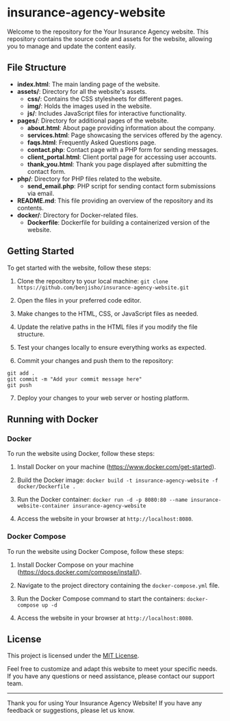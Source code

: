 # insurance-agency-website

Welcome to the repository for the Your Insurance Agency website. This repository contains the source code and assets for the website, allowing you to manage and update the content easily.

## File Structure

- **index.html**: The main landing page of the website.
- **assets/**: Directory for all the website's assets.
  - **css/**: Contains the CSS stylesheets for different pages.
  - **img/**: Holds the images used in the website.
  - **js/**: Includes JavaScript files for interactive functionality.
- **pages/**: Directory for additional pages of the website.
  - **about.html**: About page providing information about the company.
  - **services.html**: Page showcasing the services offered by the agency.
  - **faqs.html**: Frequently Asked Questions page.
  - **contact.php**: Contact page with a PHP form for sending messages.
  - **client_portal.html**: Client portal page for accessing user accounts.
  - **thank_you.html**: Thank you page displayed after submitting the contact form.
- **php/**: Directory for PHP files related to the website.
  - **send_email.php**: PHP script for sending contact form submissions via email.
- **README.md**: This file providing an overview of the repository and its contents.
- **docker/**: Directory for Docker-related files.
  - **Dockerfile**: Dockerfile for building a containerized version of the website.

## Getting Started

To get started with the website, follow these steps:

1. Clone the repository to your local machine:
`git clone https://github.com/benjisho/insurance-agency-website.git`

2. Open the files in your preferred code editor.
3. Make changes to the HTML, CSS, or JavaScript files as needed.
4. Update the relative paths in the HTML files if you modify the file structure.
5. Test your changes locally to ensure everything works as expected.
6. Commit your changes and push them to the repository:
```
git add .
git commit -m "Add your commit message here"
git push
```
7. Deploy your changes to your web server or hosting platform.

## Running with Docker

### Docker

To run the website using Docker, follow these steps:

1. Install Docker on your machine (https://www.docker.com/get-started).

2. Build the Docker image:
`docker build -t insurance-agency-website -f docker/Dockerfile .`
3. Run the Docker container:
`docker run -d -p 8080:80 --name insurance-website-container insurance-agency-website`
4. Access the website in your browser at `http://localhost:8080`.

### Docker Compose

To run the website using Docker Compose, follow these steps:

1. Install Docker Compose on your machine (https://docs.docker.com/compose/install/).

2. Navigate to the project directory containing the `docker-compose.yml` file.

3. Run the Docker Compose command to start the containers:
`docker-compose up -d`

4. Access the website in your browser at `http://localhost:8080`.

## License

This project is licensed under the [MIT License](LICENSE).

Feel free to customize and adapt this website to meet your specific needs. If you have any questions or need assistance, please contact our support team.

---

Thank you for using Your Insurance Agency Website! If you have any feedback or suggestions, please let us know.

